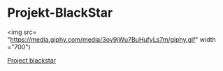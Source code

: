 # Projekt-BlackStar
<img src= "https://media.giphy.com/media/3ov9jWu7BuHufyLs7m/giphy.gif" width ="700")



[Project blackstar](https://project-blackstar13.netlify.com/)
